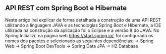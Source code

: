 ## API REST com Spring Boot e Hibernate

Neste artigo irei explicar de forma detalhada a construção de uma API REST utilizando a linguagem JAVA e as tecnologias Spring Boot e Hibernate, a IDE utilizada na construção da aplicação foi o Eclipse e a versão 8 do JAVA.
No Spring Initializr, na página web https://start.spring.io/, foi configurado os nomes dos pacotes e selecionado as seguintes dependências:
-> Spring Web
-> Spring Boot DevTools
-> Spring Data JPA
-> H2 Database

